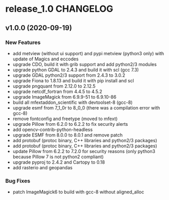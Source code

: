 # release_1.0 CHANGELOG



## v1.0.0 (2020-09-19)

### New Features
- add metview (without ui support) and pypi metview (python3 only) with update of Magics and eccodes
- upgrade CDO, build it with grib support and add python2/3 modules
- upgrade python GDAL to 2.4.3 and build it with scl (gcc 7.3)
- upgrade GDAL python2/3 support from 2.4.3 to 3.0.2
- upgrade Fiona to 1.8.13 and build it with pip install and scl
- upgrade pngquant from 2.12.0 to 2.12.5
- upgrade netcdf_fortran from 4.4.5 to 4.5.2
- upgrade ImageMagick from 6.9.9-51 to 6.9.10-86
- build all mfextaddon_scientific with devtoolset-8 (gcc-8)
- upgrade esmf from 7_1_0r to 8_0_0 (there was a compilation error with gcc-8)
- remove fontconfig and freetype (moved to mfext)
- upgrade Pillow from 6.2.0 to 6.2.2 to fix security alerts
- add opencv-contrib-python-headless
- upgrade ESMF from 8.0.0 to 8.0.1 and remove patch
- add protobuf (protoc binary, C++ libraries and python2/3 packages)
- add protobuf (protoc binary, C++ libraries and python2/3 packages)
- update Pillow from 6.2.2 to 7.2.0 for security reasons (only python3 because Pillow 7 is not python2 compliant)
- upgrade pyproj to 2.4.2 and Cartopy to 0.18
- add rasterio and geopandas


### Bug Fixes
- patch ImageMagick6 to build with gcc-8 without aligned_alloc





